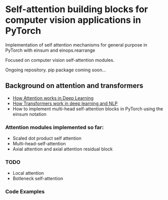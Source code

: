# Self-attention building blocks for computer vision applications in PyTorch

Implementation of self attention mechanisms for general purpose in PyTorch with einsum and einops.rearrange


Focused on computer vision self-attention modules. 

Ongoing repository. pip package coming soon...

## Background on attention and transformers
- [How Attention works in Deep Learning](https://theaisummer.com/attention/)
- [How Transformers work in deep learning and NLP](https://theaisummer.com/transformer/)
- How to implement multi-head self-attention blocks in PyTorch using the einsum notation





### Attention modules implemented so far:
- Scaled dot product self attention
- Multi-head-self-attention
- Axial attention and axial attention residual block

### TODO
- Local attention
- Botleneck self-attention 


### Code Examples